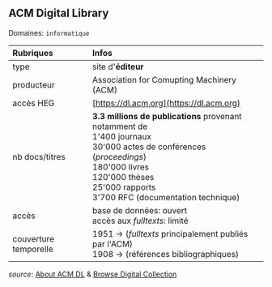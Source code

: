 ## ACM Digital Library
Domaines: `informatique`

| Rubriques | Infos |
| :-------- | :---- |
| type | site d'**éditeur** |
| producteur | Association for Comupting Machinery (ACM) |
| accès HEG | [https://dl.acm.org](https://dl.acm.org) |
| nb docs/titres | **3.3 millions de publications** provenant notamment de <br/>1'400 journaux <br/>30'000 actes de conférences (*proceedings*) <br/>180'000 livres <br/>120'000 thèses <br/>25'000 rapports <br/>3'700 RFC (documentation technique) |
| accès | base de données: ouvert <br/>accès aux *fulltexts*: limité |
| couverture temporelle | 1951 -> (*fulltexts* principalement publiés par l'ACM) <br/>1908 -> (références bibliographiques) |

*source*: [About ACM DL](https://dl.acm.org/about) & [Browse Digital Collection](https://dl.acm.org/browse/)
